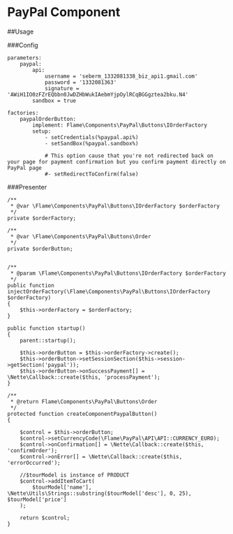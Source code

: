 # PayPal Component

##Usage

###Config

	parameters:
		paypal:
			api:
				username = 'seberm_1332081338_biz_api1.gmail.com'
				password = '1332081363'
				signature = 'AWiH1IO0zFZrEQbbn0JwDZHbWukIAebmYjpOylRCqBGGgztea2bku.N4'
			sandbox = true

	factories:
		paypalOrderButton:
			implement: Flame\Components\PayPal\Buttons\IOrderFactory
			setup:
				- setCredentials(%paypal.api%)
				- setSandBox(%paypal.sandbox%)

				# This option cause that you're not redirected back on your page for payment confirmation but you confirm payment directly on PayPal page
				#- setRedirectToConfirm(false)

###Presenter

	/**
	 * @var \Flame\Components\PayPal\Buttons\IOrderFactory $orderFactory
	 */
	private $orderFactory;

	/**
	 * @var \Flame\Components\PayPal\Buttons\Order
	 */
	private $orderButton;


	/**
	 * @param \Flame\Components\PayPal\Buttons\IOrderFactory $orderFactory
	 */
	public function injectOrderFactory(\Flame\Components\PayPal\Buttons\IOrderFactory $orderFactory)
	{
		$this->orderFactory = $orderFactory;
	}

	public function startup()
	{
		parent::startup();

		$this->orderButton = $this->orderFactory->create();
		$this->orderButton->setSessionSection($this->session->getSection('paypal'));
		$this->orderButton->onSuccessPayment[] = \Nette\Callback::create($this, 'processPayment');
	}

	/**
	 * @return Flame\Components\PayPal\Buttons\Order
	 */
	protected function createComponentPaypalButton()
	{

		$control = $this->orderButton;
		$control->setCurrencyCode(\Flame\PayPal\API\API::CURRENCY_EURO);
		$control->onConfirmation[] = \Nette\Callback::create($this, 'confirmOrder');
		$control->onError[] = \Nette\Callback::create($this, 'errorOccurred');

		//$tourModel is instance of PRODUCT
		$control->addItemToCart(
			$tourModel['name'], \Nette\Utils\Strings::substring($tourModel['desc'], 0, 25), $tourModel['price']
		);

		return $control;
	}